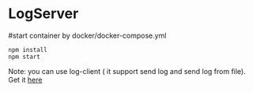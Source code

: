 # LogServer
#start container by docker/docker-compose.yml

    npm install
    npm start

Note: you can use log-client ( it support send log and send log from file). Get it [here](https://github.com/tavothuong/log-client)
